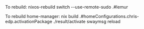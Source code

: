 To rebuild:
nixos-rebuild switch --use-remote-sudo .#lemur

To rebuild home-manager:
nix build .#homeConfigurations.chris-edp.activationPackage
./result/activate
swaymsg reload
